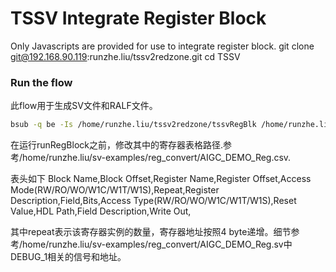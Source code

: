 # TSSV  Integrate Register Block

Only Javascripts are provided for use to integrate register block.
git clone git@192.168.90.119:runzhe.liu/tssv2redzone.git
cd TSSV

### Run the flow
此flow用于生成SV文件和RALF文件。
```bash
bsub -q be -Is /home/runzhe.liu/tssv2redzone/tssvRegBlk /home/runzhe.liu/tssv2redzone/sv-examples/reg_convert/AIGC_DEMO_Reg.csv 
```

在运行runRegBlock之前，修改其中的寄存器表格路径.参考/home/runzhe.liu/sv-examples/reg_convert/AIGC_DEMO_Reg.csv.

表头如下
Block Name,Block Offset,Register Name,Register Offset,Access Mode(RW/RO/WO/W1C/W1T/W1S),Repeat,Register Description,Field,Bits,Access Type(RW/RO/WO/W1C/W1T/W1S),Reset Value,HDL Path,Field Description,Write Out,

其中repeat表示该寄存器实例的数量，寄存器地址按照4 byte递增。细节参考/home/runzhe.liu/sv-examples/reg_convert/AIGC_DEMO_Reg.sv中DEBUG_1相关的信号和地址。




